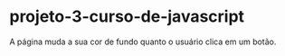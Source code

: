 # projeto-3-curso-de-javascript
A página muda a sua cor de fundo quanto o usuário clica em um botão.
